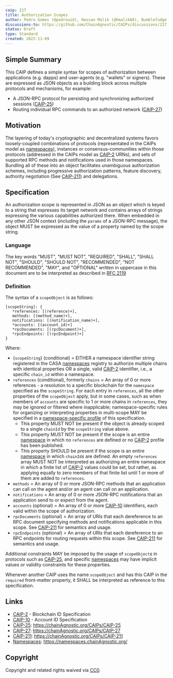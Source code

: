 ```yaml
---
caip: 217
title: Authorization Scopes
author: Pedro Gomes (@pedrouid), Hassan Malik (@hmalik88), Bumblefudge (@bumblefudge)
discussions-to: https://github.com/ChainAgnostic/CAIPs/discussions/217, https://github.com/ChainAgnostic/CAIPs/discussions/211
status: Draft
type: Standard
created: 2022-11-09
---
```


## Simple Summary

This CAIP defines a simple syntax for scopes of authorization between
applications (e.g. dapps) and user-agents (e.g. "wallets" or signers). These are
expressed as JSON objects as a building block across multiple protocols and
mechanisms, for example:
- A JSON-RPC protocol for persisting and synchronizing authorized sessions
  ([CAIP-25][])
- Routing individual RPC commands to an authorized network ([CAIP-27][])

## Motivation

The layering of today's cryptographic and decentralized systems favors
loosely-coupled combinations of protocols (representated in the CAIPs model as
[namespaces][]), instances or consensus-communities within those protocols
(addressed in the CAIPs model as [CAIP-2][] URNs), and sets of supported RPC
methods and notifications used in those namespaces. Bundling all of these into
an object facilitates unambiguous authorization schemes, including progressive
authorization patterns, feature discovery, authority negotiation (See
[CAIP-211][]) and delegations.

## Specification

An authorization scope is represented in JSON as an object which is keyed to a
string that expresses its target network and contains arrays of strings
expressing the various capabilities authorized there. When embedded in any other
JSON context (including the `params` of a JSON-RPC message), the object MUST be
expressed as the value of a property named by the scope string. 

### Language

The key words "MUST", "MUST NOT", "REQUIRED", "SHALL", "SHALL NOT", "SHOULD",
"SHOULD NOT", "RECOMMENDED", "NOT RECOMMENDED", "MAY", and "OPTIONAL" written in
uppercase in this document are to be interpreted as described in [RFC
2119](https://www.ietf.org/rfc/rfc2119.txt)

### Definition

The syntax of a `scopeObject` is as follows:

```jsonc
[scopeString]: {
   *references: [(reference)+],
   methods: [(method_name)+],
   notifications: [(notification_name)+],
   *accounts: [(account_id)+]
   *rpcDocuments: [(rpcDocument)+],
   *rpcEndpoints: [(rpcEndpoint)+]
}
```

Where:

- {`scopeString`} (conditional) = EITHER a namespace identifier string registered in the CASA [namespaces][] registry to authorize multiple chains with identical properties OR a single, valid [CAIP-2][] identifier, i.e., a specific `chain_id` within a namespace.
- `references` (conditional), formerly `chains` = An array of 0 or more references - a resolution to a specific blockchain for the `namespace` specified as the `scopeString`. For each entry in `references`, all the other properties of the `scopeObject` apply, but in some cases, such as when members of `accounts` are specific to 1 or more chains in `references`, they may be ignored or filtered where inapplicable; namespace-specific rules for organizing or interpreting properties in multi-scope MAY be specified in a [namespace-specific profile][namespaces] of this specification.
  - This property MUST NOT be present if the object is already scoped to a single `chainId` by the `scopeString` value above.
  - This property MUST NOT be present if the scope is an entire [namespace][namespaces] in which no `references` are defined or no [CAIP-2] profile has been published.
  - This property SHOULD be present if the scope is an entire [namespace][namespaces] in which `chainId`s are defined. An empty `references` array MUST NOT be interpreted as authorizing an entire namespace in which a finite list of [CAIP-2] values could be set, but rather, as applying equally to zero members of that finite list until 1 or more of them are added to `references`.
- `methods` = An array of 0 or more JSON-RPC methods that an application can call on the agent and/or an agent can call on an application.
- `notifications` = An array of 0 or more JSON-RPC notifications that an application send to or expect from the agent.
- `accounts` (optional) = An array of 0 or more [CAIP-10][] identifiers, each valid within the scope of authorization.
- `rpcDocuments` (optional) = An array of URIs that each dereference to an RPC document specifying methods and notifications applicable in this scope. See [CAIP-211][] for semantics and usage.
- `rpcEndpoints` (optional) = An array of URIs that each dereference to an RPC endpoints for routing requests within this scope. See [CAIP-211][] for semantics and usage.

Additional constraints MAY be imposed by the usage of `scopeObject`s in
protocols such as [CAIP-25][], and specific [namespaces][] may have
implicit values or validity constraints for these properties.

Whenever another CAIP uses the name `scopeObject` and has this CAIP in the
`required` front-matter property, it SHALL be interpreted as reference to this
specification.

## Links

- [CAIP-2][] - Blockchain ID Specification
- [CAIP-10][] - Account ID Specification
- [CAIP-25][]: https://chainAgnostic.org/CAIPs/CAIP-25
- [CAIP-27][]: https://chainAgnostic.org/CAIPs/CAIP-27
- [CAIP-211][]: https://chainAgnostic.org/CAIPs/CAIP-211
- [Namespaces][namespaces]: https://namespaces.chainAgnostic.org/

[CAIP-2]: https://chainAgnostic.org/CAIPs/CAIP-2
[CAIP-10]: https://chainAgnostic.org/CAIPs/CAIP-10
[CAIP-25]: https://chainAgnostic.org/CAIPs/CAIP-25
[CAIP-27]: https://chainAgnostic.org/CAIPs/CAIP-27
[CAIP-211]: https://chainAgnostic.org/CAIPs/CAIP-211
[namespaces]: https://namespaces.chainAgnostic.org/

## Copyright

Copyright and related rights waived via
[CC0](https://creativecommons.org/publicdomain/zero/1.0/).
